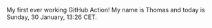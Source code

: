My first ever working GitHub Action!
My name is Thomas and today is Sunday, 30 January, 13:26 CET. 
